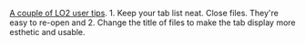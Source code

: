<a href="http://instantoutliner.com/gb?permalink=20200116173030">A couple of LO2 user tips</a>. 1. Keep your tab list neat. Close files. They're easy to re-open and 2. Change the title of files to make the tab display more esthetic and usable. 
